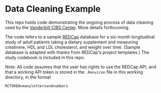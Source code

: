 # Data Cleaning Example

This repo holds code demonstrating the ongoing process of data cleaning used by the [Vanderbilt CIBS Center](www.icudelirium.org). More details forthcoming.

The code refers to a sample [REDCap](projectredcap.org) database for a six-month longitudinal study of adult patients taking a dietary supplement and measuring creatinine, HDL and LDL cholesterol, and weight over time. (Sample database is adapted with thanks from REDCap's project templates.) The study codebook is included in this repo.

*Note*: All code assumes that the user has rights to use the REDCap API, and that a working API token is stored in the `.Renviron` file in this working directory, in the format

`RCTOKEN=manylettersandnumbers`
